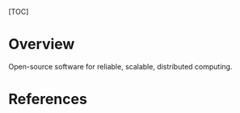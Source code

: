 [TOC]

# Overview

Open-source software for reliable, scalable, distributed computing.

# References

[wiki]: https://hadoop.apache.org/
